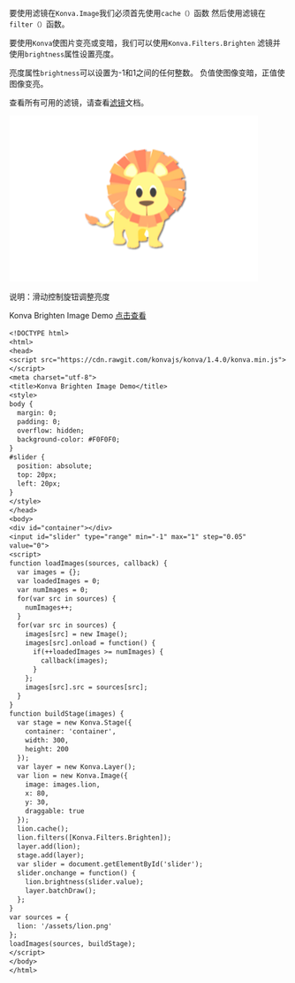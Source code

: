 要使用滤镜在`Konva.Image`我们必须首先使用`cache（）`函数
然后使用滤镜在`filter（）`函数。  

要使用`Konva`使图片变亮或变暗，我们可以使用`Konva.Filters.Brighten`
滤镜并使用`brightness`属性设置亮度。   

亮度属性`brightness`可以设置为-1和1之间的任何整数。
负值使图像变暗，正值使图像变亮。 

查看所有可用的滤镜，请查看[滤镜](https://konvajs.github.io/api/Konva.Filters.html)文档。 

![](images/brighten.png)   




说明：滑动控制旋钮调整亮度  

Konva Brighten Image Demo [点击查看](https://konvajs.github.io/downloads/code/filters/Brighten.html) 


    <!DOCTYPE html>
    <html>
    <head>
    <script src="https://cdn.rawgit.com/konvajs/konva/1.4.0/konva.min.js"></script>
    <meta charset="utf-8">
    <title>Konva Brighten Image Demo</title>
    <style>
    body {
      margin: 0;
      padding: 0;
      overflow: hidden;
      background-color: #F0F0F0;
    }
    #slider {
      position: absolute;
      top: 20px;
      left: 20px; 
    }
    </style>
    </head>
    <body>
    <div id="container"></div>
    <input id="slider" type="range" min="-1" max="1" step="0.05" value="0">
    <script>
    function loadImages(sources, callback) {
      var images = {};
      var loadedImages = 0;
      var numImages = 0;
      for(var src in sources) {
        numImages++;
      }
      for(var src in sources) {
        images[src] = new Image();
        images[src].onload = function() {
          if(++loadedImages >= numImages) {
            callback(images);
          }
        };
        images[src].src = sources[src];
      }
    }
    function buildStage(images) {
      var stage = new Konva.Stage({
        container: 'container',
        width: 300,
        height: 200
      });
      var layer = new Konva.Layer();
      var lion = new Konva.Image({
        image: images.lion,
        x: 80,
        y: 30,
        draggable: true
      });
      lion.cache();
      lion.filters([Konva.Filters.Brighten]);
      layer.add(lion);
      stage.add(layer);
      var slider = document.getElementById('slider'); 
      slider.onchange = function() {
        lion.brightness(slider.value);
        layer.batchDraw();    
      };
    }
    var sources = {
      lion: '/assets/lion.png'
    };
    loadImages(sources, buildStage);
    </script>
    </body>
    </html>